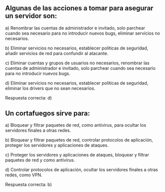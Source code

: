 #


## Algunas de las acciones a tomar para asegurar un servidor son:

a) Renombrar las cuentas de administrador e invitado, solo parchear cuando sea necesario para no introducir nuevos bugs, eliminar servicios no necesarios.

b) Eliminar servicios no necesarios, establecer politicas de seguridad, añadir servicios de red para confundir al atacante.

c) Eliminar cuentas y grupos de usuarios no necesarios, renombrar las cuentas de administrador e invitado, solo parchear cuando sea necesario para no introducir nuevos bugs.

d) Eliminar servicios no necesarios, establecer politicas de seguridad, eliminar los drivers que no sean necesarios.

Respuesta correcta: d)


## Un cortafuegos sirve para:

a) Bloquear y filtrar paquetes de red, como antivirus, para ocultar los servidores finales a otras redes.

b) Bloquear y filtrar paquetes de red, controlar protocolos de aplicación, proteger los servidores y aplicaciones de ataques.

c) Proteger los servidores y aplicaciones de ataques, bloquear y filtrar paquetes de red y como antivirus.

d) Controlar protocolos de aplicación, ocultar los servidores finales a otras redes, como VPN.

Respuesta correcta: b)